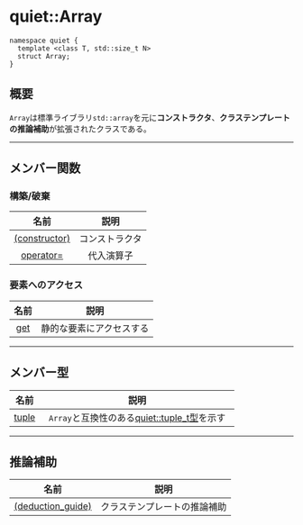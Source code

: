 # quiet::Array

``` C++=
namespace quiet {
  template <class T, std::size_t N>
  struct Array;
}
```

## 概要
`Array`は標準ライブラリ`std::array`を元に**コンストラクタ**、**クラステンプレートの推論補助**が拡張されたクラスである。


---

## メンバー関数
### 構築/破棄
|                               名前                                |      説明      |
|:-----------------------------------------------------------------:|:--------------:|
| <a href="/@Mitsuta-Hal-Osaka/quiet-Array-constructor" target="_self">(constructor)</a> | コンストラクタ |
|   <a href="/@Mitsuta-Hal-Osaka/quiet-Array-operator-assign" target="_self">operator=</a>   |   代入演算子  |


### 要素へのアクセス
|                               名前                                |      説明      |
|:-----------------------------------------------------------------:|:--------------:|
|<a href="/@Mitsuta-Hal-Osaka/quiet-Array-get" target="_self">get</a>     |   静的な要素にアクセスする |


---

## メンバー型
|                               名前                                |      説明      |
|:-----------------------------------------------------------------:|:--------------:|
|<a href="/@Mitsuta-Hal-Osaka/quiet-Array-tuple" target="_self">tuple</a>|`Array`と互換性のある<a href="/@Mitsuta-Hal-Osaka/quiet-tuple_t" target="_self">quiet::tuple_t型</a>を示す　|



---

## 推論補助
|                               名前                                |      説明      |
|:-----------------------------------------------------------------:|:--------------:|
|<a href="/@Mitsuta-Hal-Osaka/quiet-Array-deduction_guide" target="_self">(deduction_guide)</a>|クラステンプレートの推論補助 |